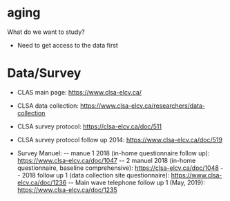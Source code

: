 # aging
What do we want to study?
- Need to get access to the data first

# Data/Survey
* CLAS main page: https://www.clsa-elcv.ca/
* CLSA data collection: https://www.clsa-elcv.ca/researchers/data-collection
* CLSA survey protocol: https://clsa-elcv.ca/doc/511
* CLSA survey protocol follow up 2014: https://www.clsa-elcv.ca/doc/519

* Survey Manuel:
 -- manue 1 2018 (in-home questionnaire follow up): https://www.clsa-elcv.ca/doc/1047
 -- 2 manuel 2018 (in-home questionnaire, baseline comprehensive): https://clsa-elcv.ca/doc/1048
 -- 2018 follow up 1 (data collection site questionnaire): https://www.clsa-elcv.ca/doc/1236
 -- Main wave telephone follow up 1 (May, 2019): https://www.clsa-elcv.ca/doc/1235
